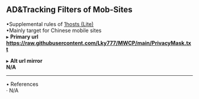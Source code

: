 ##  AD&Tracking Filters of Mob-Sites  

•Supplemental rules of [1hosts (Lite)](https://github.com/badmojr/1Hosts/)  
•Mainly target for Chinese mobile sites  
▸ **Primary url**  
**https://raw.githubusercontent.com/Lky777/MWCP/main/PrivacyMask.txt**  

▸ **Alt url mirror**  
**N/A**   

___
• References  
· N/A
